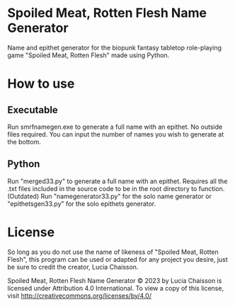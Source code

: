 # Spoiled Meat, Rotten Flesh Name Generator
Name and epithet generator for the biopunk fantasy tabletop role-playing game "Spoiled Meat, Rotten Flesh" made using Python. 

# How to use
## Executable
Run smrfnamegen.exe to generate a full name with an epithet. No outside files required. You can input the number of names you wish to generate at the bottom.

## Python
Run "merged33.py" to generate a full name with an epithet. Requires all the .txt files included in the source code to be in the root directory to function.
(Outdated) Run "namegenerator33.py" for the solo name generator or "epithetsgen33.py" for the solo epithets generator.

# License
So long as you do not use the name of likeness of "Spoiled Meat, Rotten Flesh", this program can be used or adapted for any project you desire, just be sure to credit the creator, Lucia Chaisson.

Spoiled Meat, Rotten Flesh Name Generator © 2023 by Lucia Chaisson is licensed under Attribution 4.0 International. To view a copy of this license, visit http://creativecommons.org/licenses/by/4.0/
